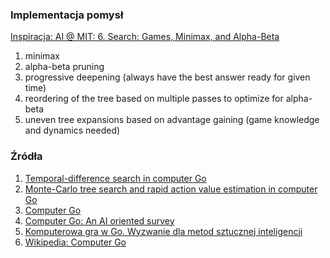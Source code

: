 ### Implementacja pomysł
[Inspiracja: AI @ MIT: 6. Search: Games, Minimax, and Alpha-Beta](https://www.youtube.com/watch?v=STjW3eH0Cik)
  1. minimax
  2. alpha-beta pruning
  3. progressive deepening (always have the best answer ready for given time)
  4. reordering of the tree based on multiple passes to optimize for alpha-beta
  5. uneven tree expansions based on advantage gaining (game knowledge and dynamics needed)

### Źródła
  1. [Temporal-difference search in computer Go](https://primo-48tuw.hosted.exlibrisgroup.com/permalink/f/1um23a9/TN_cdi_springer_primary_2012_10994_87_2_5280)
  2. [Monte-Carlo tree search and rapid action value estimation in computer Go](https://primo-48tuw.hosted.exlibrisgroup.com/permalink/f/1um23a9/TN_cdi_gale_infotracacademiconefile_A258089566)
  3. [Computer Go](https://primo-48tuw.hosted.exlibrisgroup.com/permalink/f/1um23a9/TN_cdi_crossref_primary_10_1016_S0004_3702_01_00121_7)
  4. [Computer Go: An AI oriented survey](https://primo-48tuw.hosted.exlibrisgroup.com/permalink/f/1um23a9/TN_cdi_crossref_primary_10_1016_S0004_3702_01_00127_8)
  5. [Komputerowa gra w Go. Wyzwanie dla metod sztucznej inteligencji](https://primo-48tuw.hosted.exlibrisgroup.com/permalink/f/1nmcehm/48TUW_BWWUT309200)
  5. [Wikipedia: Computer Go](https://en.wikipedia.org/wiki/Computer_Go)
